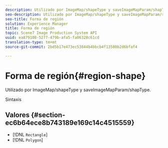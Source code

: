 ```yaml
---
description: Utilizado por ImageMap/shapeType y saveImageMapParam/shapType.
seo-description: Utilizado por ImageMap/shapeType y saveImageMapParam/shapType.
seo-title: Forma de región
solution: Experience Manager
title: Forma de región
topic: Scene7 Image Production System API
uuid: ea879108-5277-479b-afa5-fa06328c61cd
translation-type: tm+mt
source-git-commit: 2bd5b17e473ec53844b4bbcb4f13580b2d6bfaf4

---
```



# Forma de región{#region-shape}

Utilizado por ImageMap/shapeType y saveImageMapParam/shapType.

Sintaxis

## Valores {#section-ec6b64ece8b743189e169c14c4515559}

* [!DNL `Rectangle`]
* [!DNL `Polygon`]

